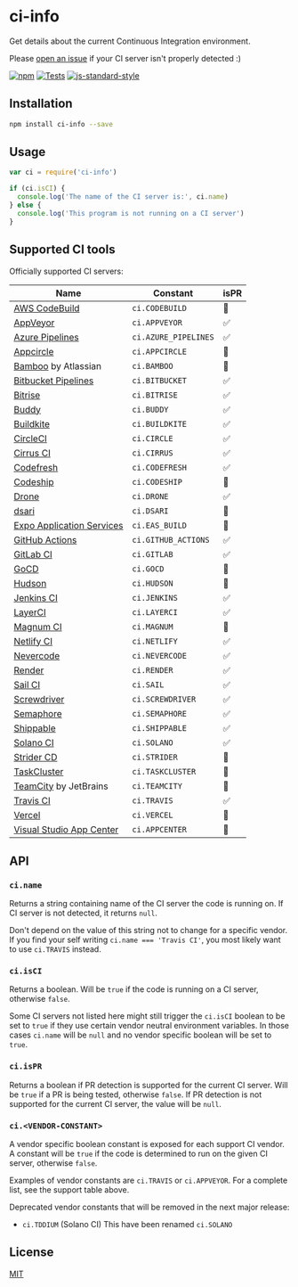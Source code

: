 # ci-info

Get details about the current Continuous Integration environment.

Please [open an
issue](https://github.com/watson/ci-info/issues/new?template=ci-server-not-detected.md)
if your CI server isn't properly detected :)

[![npm](https://img.shields.io/npm/v/ci-info.svg)](https://www.npmjs.com/package/ci-info)
[![Tests](https://github.com/watson/ci-info/workflows/Tests/badge.svg)](https://github.com/watson/ci-info/actions)
[![js-standard-style](https://img.shields.io/badge/code%20style-standard-brightgreen.svg?style=flat)](https://github.com/feross/standard)

## Installation

```bash
npm install ci-info --save
```

## Usage

```js
var ci = require('ci-info')

if (ci.isCI) {
  console.log('The name of the CI server is:', ci.name)
} else {
  console.log('This program is not running on a CI server')
}
```

## Supported CI tools

Officially supported CI servers:

| Name                                                                            | Constant             | isPR |
|---------------------------------------------------------------------------------|----------------------|------|
| [AWS CodeBuild](https://aws.amazon.com/codebuild/)                              | `ci.CODEBUILD`       | 🚫   |
| [AppVeyor](http://www.appveyor.com)                                             | `ci.APPVEYOR`        | ✅    |
| [Azure Pipelines](https://azure.microsoft.com/en-us/services/devops/pipelines/) | `ci.AZURE_PIPELINES` | ✅    |
| [Appcircle](https://appcircle.io/)                                              | `ci.APPCIRCLE`       | 🚫   |
| [Bamboo](https://www.atlassian.com/software/bamboo) by Atlassian                | `ci.BAMBOO`          | 🚫   |
| [Bitbucket Pipelines](https://bitbucket.org/product/features/pipelines)         | `ci.BITBUCKET`       | ✅    |
| [Bitrise](https://www.bitrise.io/)                                              | `ci.BITRISE`         | ✅    |
| [Buddy](https://buddy.works/)                                                   | `ci.BUDDY`           | ✅    |
| [Buildkite](https://buildkite.com)                                              | `ci.BUILDKITE`       | ✅    |
| [CircleCI](http://circleci.com)                                                 | `ci.CIRCLE`          | ✅    |
| [Cirrus CI](https://cirrus-ci.org)                                              | `ci.CIRRUS`          | ✅    |
| [Codefresh](https://codefresh.io/)                                              | `ci.CODEFRESH`       | ✅    |
| [Codeship](https://codeship.com)                                                | `ci.CODESHIP`        | 🚫   |
| [Drone](https://drone.io)                                                       | `ci.DRONE`           | ✅    |
| [dsari](https://github.com/rfinnie/dsari)                                       | `ci.DSARI`           | 🚫   |
| [Expo Application Services](https://expo.dev/eas)                               | `ci.EAS_BUILD`       | 🚫   |
| [GitHub Actions](https://github.com/features/actions/)                          | `ci.GITHUB_ACTIONS`  | ✅    |
| [GitLab CI](https://about.gitlab.com/gitlab-ci/)                                | `ci.GITLAB`          | ✅    |
| [GoCD](https://www.go.cd/)                                                      | `ci.GOCD`            | 🚫   |
| [Hudson](http://hudson-ci.org)                                                  | `ci.HUDSON`          | 🚫   |
| [Jenkins CI](https://jenkins-ci.org)                                            | `ci.JENKINS`         | ✅    |
| [LayerCI](https://layerci.com/)                                                 | `ci.LAYERCI`         | ✅    |
| [Magnum CI](https://magnum-ci.com)                                              | `ci.MAGNUM`          | 🚫   |
| [Netlify CI](https://www.netlify.com/)                                          | `ci.NETLIFY`         | ✅    |
| [Nevercode](http://nevercode.io/)                                               | `ci.NEVERCODE`       | ✅    |
| [Render](https://render.com/)                                                   | `ci.RENDER`          | ✅    |
| [Sail CI](https://sail.ci/)                                                     | `ci.SAIL`            | ✅    |
| [Screwdriver](https://screwdriver.cd/)                                          | `ci.SCREWDRIVER`     | ✅    |
| [Semaphore](https://semaphoreci.com)                                            | `ci.SEMAPHORE`       | ✅    |
| [Shippable](https://www.shippable.com/)                                         | `ci.SHIPPABLE`       | ✅    |
| [Solano CI](https://www.solanolabs.com/)                                        | `ci.SOLANO`          | ✅    |
| [Strider CD](https://strider-cd.github.io/)                                     | `ci.STRIDER`         | 🚫   |
| [TaskCluster](http://docs.taskcluster.net)                                      | `ci.TASKCLUSTER`     | 🚫   |
| [TeamCity](https://www.jetbrains.com/teamcity/) by JetBrains                    | `ci.TEAMCITY`        | 🚫   |
| [Travis CI](http://travis-ci.org)                                               | `ci.TRAVIS`          | ✅    |
| [Vercel](https://vercel.com/)                                                   | `ci.VERCEL`          | 🚫   |
| [Visual Studio App Center](https://appcenter.ms/)                               | `ci.APPCENTER`       | 🚫   |

## API

### `ci.name`

Returns a string containing name of the CI server the code is running on.
If CI server is not detected, it returns `null`.

Don't depend on the value of this string not to change for a specific
vendor. If you find your self writing `ci.name === 'Travis CI'`, you
most likely want to use `ci.TRAVIS` instead.

### `ci.isCI`

Returns a boolean. Will be `true` if the code is running on a CI server,
otherwise `false`.

Some CI servers not listed here might still trigger the `ci.isCI`
boolean to be set to `true` if they use certain vendor neutral
environment variables. In those cases `ci.name` will be `null` and no
vendor specific boolean will be set to `true`.

### `ci.isPR`

Returns a boolean if PR detection is supported for the current CI server. Will
be `true` if a PR is being tested, otherwise `false`. If PR detection is
not supported for the current CI server, the value will be `null`.

### `ci.<VENDOR-CONSTANT>`

A vendor specific boolean constant is exposed for each support CI
vendor. A constant will be `true` if the code is determined to run on
the given CI server, otherwise `false`.

Examples of vendor constants are `ci.TRAVIS` or `ci.APPVEYOR`. For a
complete list, see the support table above.

Deprecated vendor constants that will be removed in the next major
release:

- `ci.TDDIUM` (Solano CI) This have been renamed `ci.SOLANO`

## License

[MIT](LICENSE)
